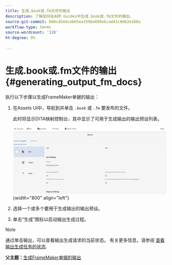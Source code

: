 ```yaml
---
title: 生成.book或.fm文件的输出
description: 了解如何在AEM Guides中生成.book或.fm文件的输出。
source-git-commit: 880cd344ceb65ea339be699ebcad41c0d62e168a
workflow-type: tm+mt
source-wordcount: '128'
ht-degree: 0%

---
```


# 生成.book或.fm文件的输出 {#generating_output_fm_docs}

执行以下步骤以生成FrameMaker单据的输出：

1. 在Assets UI中，导航到并单击 `.book` 或 `.fm` 要发布的文件。

   此时将显示DITA映射控制台，其中显示了可用于生成输出的输出预设列表。

   ![](images/publish-fm-doc.png){width="800" align="left"}

1. 选择一个或多个要用于生成输出的输出预设。

1. 单击“生成”图标以启动输出生成过程。


>[!NOTE]
>
> 通过单击输出，可以查看输出生成请求的当前状态。 有关更多信息，请参阅 [查看输出生成任务的状态](fm-output-view-status.md).

**父主题：**[&#x200B;生成FrameMaker单据的输出](fm-output-generatation.md)
